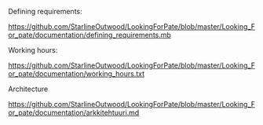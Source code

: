 Defining requirements:

https://github.com/StarlineOutwood/LookingForPate/blob/master/Looking_For_pate/documentation/defining_requirements.mb

Working hours:

https://github.com/StarlineOutwood/LookingForPate/blob/master/Looking_For_pate/documentation/working_hours.txt

Architecture

https://github.com/StarlineOutwood/LookingForPate/blob/master/Looking_For_pate/documentation/arkkitehtuuri.md
